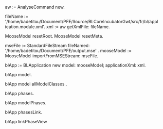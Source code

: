 aw := AnalyseCommand new.

fileName := '/home/badetitou/Document/PFE/Source/BLCoreIncubatorGwt/src/fr/bl/application.module.xml'.
xml := aw getXmlFile: fileName.

MooseModel resetRoot.
MooseModel resetMeta.

mseFile := StandardFileStream fileNamed:  '/home/badetitou/Document/PFE/output.mse' .
mooseModel := MooseModel importFromMSEStream: mseFile.

blApp := BLApplication new model: mooseModel; applicationXml: xml.

blApp model.

blApp model allModelClasses .

blApp phases.

blApp modelPhases.

blApp phasesLink.

blApp linkPhaseView